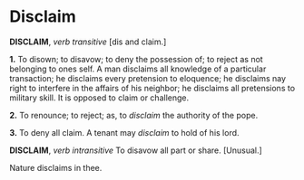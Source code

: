 # Disclaim

**DISCLAIM**, _verb transitive_ \[dis and claim.\]

**1.** To disown; to disavow; to deny the possession of; to reject as not belonging to ones self. A man disclaims all knowledge of a particular transaction; he disclaims every pretension to eloquence; he disclaims nay right to interfere in the affairs of his neighbor; he disclaims all pretensions to military skill. It is opposed to claim or challenge.

**2.** To renounce; to reject; as, to _disclaim_ the authority of the pope.

**3.** To deny all claim. A tenant may _disclaim_ to hold of his lord.

**DISCLAIM**, _verb intransitive_ To disavow all part or share. \[Unusual.\]

Nature disclaims in thee.
